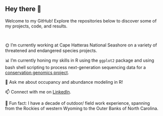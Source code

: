 ## Hey there 👋
Welcome to my GitHub! Explore the repositories below to discover some of my projects, code, and results. 

&nbsp;

🌞 I’m currently working at Cape Hatteras National Seashore on a variety of threatened and endangered species projects. 

📊 I’m currently honing my skills in R using the `ggplot2` package and using bash shell scripting to process next-generation sequencing data for a [conservation genomics project](https://github.com/gausec/KingRailPopGen).

💬 Ask me about occupancy and abundance modeling in R!

📫 Connect with me on [LinkedIn](https://www.linkedin.com/in/carol-gause-26a49a15b/).

🌼 Fun fact: I have a decade of outdoor/ field work experience, spanning from the Rockies of western Wyoming to the Outer Banks of North Carolina.
